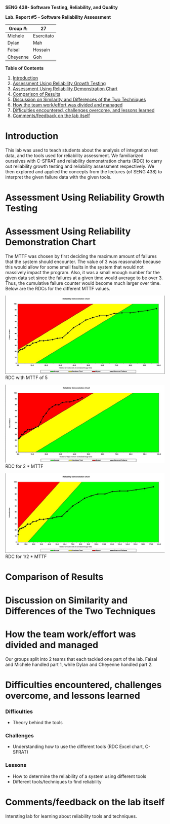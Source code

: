 **SENG 438- Software Testing, Reliability, and Quality**

**Lab. Report \#5 – Software Reliability Assessment**

| Group \#: | 27         |
| --------- | ---------- |
| Michele   | Esercitato |
| Dylan     | Mah        |
| Faisal    | Hossain    |
| Cheyenne  | Goh        |

**Table of Contents**

1. [Introduction](#Introduction)
2. [Assessment Using Reliability Growth Testing](#Assessment-Using-Reliability-Growth-Testing)
3. [Assessment Using Reliability Demonstration Chart](#Assessment-Using-Reliability-Demonstration-Chart)
4. [Comparison of Results](#Comparison-of-Results)
5. [Discussion on Similarity and Differences of the Two Techniques](#Discussion-on-Similarity-and-Differences-of-the-Two-Techniques)
6. [How the team work/effort was divided and managed](#How-the-team-work/effort-was-divided-and-managed)
7. [Difficulties encountered, challenges overcome, and lessons learned](#Difficulties-encountered-challenges-overcome-and-lessons-learned)
8. [Comments/feedback on the lab itself](#Comments/feedback-on-the-lab-itself)

# Introduction

This lab was used to teach students about the analysis of integration test data, and the tools used for reliability assessment. We familiarized ourselves with C-SFRAT and reliability demonstration charts (RDC) to carry out reliability growth testing and reliability assessment respectively. We then explored and applied the concepts from the lectures (of SENG 438) to interpret the given failure data with the given tools.

# Assessment Using Reliability Growth Testing

# Assessment Using Reliability Demonstration Chart
The MTTF was chosen by first deciding the maximum amount of failures that the system should encounter. The value of 3 was reasonable because this would allow for some small faults in the system that would not massively impact the program. Also, it was a small enough number for the given data set since the failures at a given time would average to be over 3. Thus, the cumulative failure counter would become much larger over time. Below are the RDCs for the different MTTF values.

![](./plots/RDC.jpg)
RDC with MTTF of 5

![](./plots/RDC%20with%202x%20MTTF.jpg)
RDC for 2 * MTTF

![](./plots/RDC%20with%200.5x%20MTTF.jpg)
RDC for 1/2 * MTTF

#

# Comparison of Results

# Discussion on Similarity and Differences of the Two Techniques

# How the team work/effort was divided and managed
Our groups split into 2 teams that each tackled one part of the lab. Faisal and Michele handled part 1, while Dylan and Cheyenne handled part 2.
#

# Difficulties encountered, challenges overcome, and lessons learned
### Difficulties
- Theory behind the tools

### Challenges
- Understanding how to use the different tools (RDC Excel chart, C-SFRAT)

### Lessons
- How to determine the reliability of a system using different tools
- Different tools/techniques to find reliability

# Comments/feedback on the lab itself
Intersting lab for learning about reliability tools and techniques.
